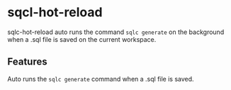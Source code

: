 # sqcl-hot-reload

sqlc-hot-reload auto runs the command `sqlc generate` on the background when a .sql file is saved on the current workspace.

## Features

Auto runs the `sqlc generate` command when a .sql file is saved.

